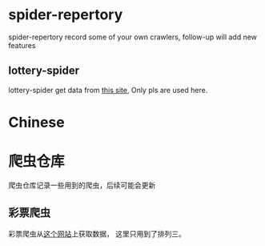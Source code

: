 # spider-repertory
spider-repertory record some of your own crawlers, follow-up will add new features

## lottery-spider
lottery-spider get data from [this site](https://datachart.500.com/pls/history/inc/history.php),
Only pls are used here.


# Chinese
# 爬虫仓库
爬虫仓库记录一些用到的爬虫，后续可能会更新

## 彩票爬虫
彩票爬虫从[这个网站](https://datachart.500.com/pls/history/inc/history.php)上获取数据，
这里只用到了排列三。
